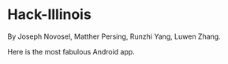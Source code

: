 # Hack-Illinois
By Joseph Novosel, Matther Persing, Runzhi Yang, Luwen Zhang.

Here is the most fabulous Android app.
